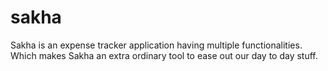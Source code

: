 # sakha
Sakha is an expense tracker application having multiple functionalities. Which makes Sakha an extra ordinary tool to ease out our day to day stuff.
